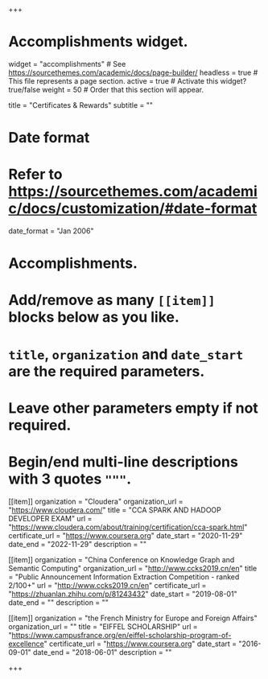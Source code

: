 +++
# Accomplishments widget.
widget = "accomplishments"  # See https://sourcethemes.com/academic/docs/page-builder/
headless = true  # This file represents a page section.
active = true  # Activate this widget? true/false
weight = 50  # Order that this section will appear.

title = "Certificates & Rewards"
subtitle = ""

# Date format
#   Refer to https://sourcethemes.com/academic/docs/customization/#date-format
date_format = "Jan 2006"

# Accomplishments.
#   Add/remove as many `[[item]]` blocks below as you like.
#   `title`, `organization` and `date_start` are the required parameters.
#   Leave other parameters empty if not required.
#   Begin/end multi-line descriptions with 3 quotes `"""`.

[[item]]
  organization = "Cloudera"
  organization_url = "https://www.cloudera.com/"
  title = "CCA SPARK AND HADOOP DEVELOPER EXAM"
  url = "https://www.cloudera.com/about/training/certification/cca-spark.html"
  certificate_url = "https://www.coursera.org"
  date_start = "2020-11-29"
  date_end = "2022-11-29"
  description = ""
 
[[item]]
  organization = "China Conference on Knowledge Graph and Semantic Computing"
  organization_url = "http://www.ccks2019.cn/en"
  title = "Public Announcement Information Extraction Competition - ranked 2/100+"
  url = "http://www.ccks2019.cn/en"
  certificate_url = "https://zhuanlan.zhihu.com/p/81243432"
  date_start = "2019-08-01"
  date_end = ""
  description = ""

[[item]]
  organization = "the French Ministry for Europe and Foreign Affairs"
  organization_url = ""
  title = "EIFFEL SCHOLARSHIP"
  url = "https://www.campusfrance.org/en/eiffel-scholarship-program-of-excellence"
  certificate_url = "https://www.coursera.org"
  date_start = "2016-09-01"
  date_end = "2018-06-01"
  description = ""

+++
